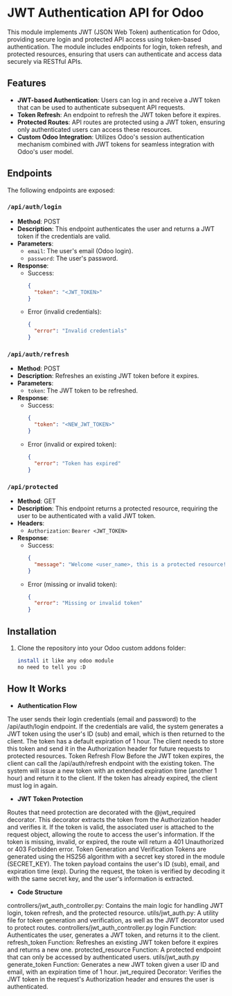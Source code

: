 # JWT Authentication API for Odoo

This module implements JWT (JSON Web Token) authentication for Odoo, providing secure login and protected API access using token-based authentication. The module includes endpoints for login, token refresh, and protected resources, ensuring that users can authenticate and access data securely via RESTful APIs.

## Features
- **JWT-based Authentication**: Users can log in and receive a JWT token that can be used to authenticate subsequent API requests.
- **Token Refresh**: An endpoint to refresh the JWT token before it expires.
- **Protected Routes**: API routes are protected using a JWT token, ensuring only authenticated users can access these resources.
- **Custom Odoo Integration**: Utilizes Odoo's session authentication mechanism combined with JWT tokens for seamless integration with Odoo's user model.

## Endpoints
The following endpoints are exposed:

### `/api/auth/login`
- **Method**: POST
- **Description**: This endpoint authenticates the user and returns a JWT token if the credentials are valid.
- **Parameters**:
  - `email`: The user's email (Odoo login).
  - `password`: The user's password.
- **Response**: 
  - Success: 
    ```json
    {
      "token": "<JWT_TOKEN>"
    }
    ```
  - Error (invalid credentials):
    ```json
    {
      "error": "Invalid credentials"
    }
    ```

### `/api/auth/refresh`
- **Method**: POST
- **Description**: Refreshes an existing JWT token before it expires.
- **Parameters**:
  - `token`: The JWT token to be refreshed.
- **Response**: 
  - Success:
    ```json
    {
      "token": "<NEW_JWT_TOKEN>"
    }
    ```
  - Error (invalid or expired token):
    ```json
    {
      "error": "Token has expired" 
    }
    ```

### `/api/protected`
- **Method**: GET
- **Description**: This endpoint returns a protected resource, requiring the user to be authenticated with a valid JWT token.
- **Headers**:
  - `Authorization`: `Bearer <JWT_TOKEN>`
- **Response**: 
  - Success:
    ```json
    {
      "message": "Welcome <user_name>, this is a protected resource!"
    }
    ```
  - Error (missing or invalid token):
    ```json
    {
      "error": "Missing or invalid token"
    }
    ```

## Installation

1. Clone the repository into your Odoo custom addons folder:
   ```bash
   install it like any odoo module 
   no need to tell you :D
   
## How It Works
- **Authentication Flow**

The user sends their login credentials (email and password) to the /api/auth/login endpoint.
If the credentials are valid, the system generates a JWT token using the user's ID (sub) and email, which is then returned to the client.
The token has a default expiration of 1 hour. The client needs to store this token and send it in the Authorization header for future requests to protected resources.
Token Refresh Flow
Before the JWT token expires, the client can call the /api/auth/refresh endpoint with the existing token.
The system will issue a new token with an extended expiration time (another 1 hour) and return it to the client.
If the token has already expired, the client must log in again.

- **JWT Token Protection**

Routes that need protection are decorated with the @jwt_required decorator. This decorator extracts the token from the Authorization header and verifies it.
If the token is valid, the associated user is attached to the request object, allowing the route to access the user's information.
If the token is missing, invalid, or expired, the route will return a 401 Unauthorized or 403 Forbidden error.
Token Generation and Verification
Tokens are generated using the HS256 algorithm with a secret key stored in the module (SECRET_KEY).
The token payload contains the user's ID (sub), email, and expiration time (exp).
During the request, the token is verified by decoding it with the same secret key, and the user's information is extracted.
- **Code Structure**

controllers/jwt_auth_controller.py: Contains the main logic for handling JWT login, token refresh, and the protected resource.
utils/jwt_auth.py: A utility file for token generation and verification, as well as the JWT decorator used to protect routes.
controllers/jwt_auth_controller.py
login Function: Authenticates the user, generates a JWT token, and returns it to the client.
refresh_token Function: Refreshes an existing JWT token before it expires and returns a new one.
protected_resource Function: A protected endpoint that can only be accessed by authenticated users.
utils/jwt_auth.py
generate_token Function: Generates a new JWT token given a user ID and email, with an expiration time of 1 hour.
jwt_required Decorator: Verifies the JWT token in the request's Authorization header and ensures the user is authenticated.
